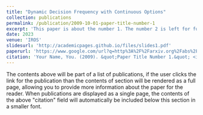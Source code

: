 ```yaml
---
title: "Dynamic Decision Frequency with Continuous Options"
collection: publications
permalink: /publication/2009-10-01-paper-title-number-1
excerpt: 'This paper is about the number 1. The number 2 is left for future work.'
date: 2023
venue: 'IROS'
slidesurl: 'http://academicpages.github.io/files/slides1.pdf'
paperurl: 'https://www.google.com/url?q=http%3A%2F%2Farxiv.org%2Fabs%2F2212.04407&sa=D'
citation: 'Your Name, You. (2009). &quot;Paper Title Number 1.&quot; <i>Journal 1</i>. 1(1).'
---
```


The contents above will be part of a list of publications, if the user clicks the link for the publication than the contents of section will be rendered as a full page, allowing you to provide more information about the paper for the reader. When publications are displayed as a single page, the contents of the above "citation" field will automatically be included below this section in a smaller font.
